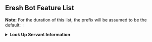 ## Eresh Bot Feature List

**Note:** For the duration of this list, the prefix will be assumed to be the default: `!`
<details>
  <summary><b>Look Up Servant Information</b></summary>
  <img src="https://user-images.githubusercontent.com/56235026/129262089-c20e9a5e-57d9-4991-802a-e87e326b4cb3.png">
  <br>
  <img src="https://user-images.githubusercontent.com/56235026/129261726-a28fccf7-b665-4775-88f2-7581a1357047.png">
  <br>
  <img src="https://user-images.githubusercontent.com/56235026/129262009-2933cd47-8392-4739-8407-fd57f7e90143.png">
  <br>
  <img src="https://user-images.githubusercontent.com/56235026/129262174-13b28ee7-abc7-47d9-9b0d-a8c33da552a8.png">
  <br>
  <img src="https://user-images.githubusercontent.com/56235026/129262279-ee3820f7-1375-4f55-917a-279ed4449e13.png">
  <br>
  <img src="https://user-images.githubusercontent.com/56235026/129262356-22d1edf5-c1c8-433f-b3e7-e2e18ed1a569.png">
  <br>
  <img src="https://user-images.githubusercontent.com/56235026/129262798-dda5559d-d468-457e-828b-2949d39f3070.png">
  <br>
  <img src="https://user-images.githubusercontent.com/56235026/129263015-ddf3f3c7-0f50-446e-b829-318b4429ae4a.png">
</details>
